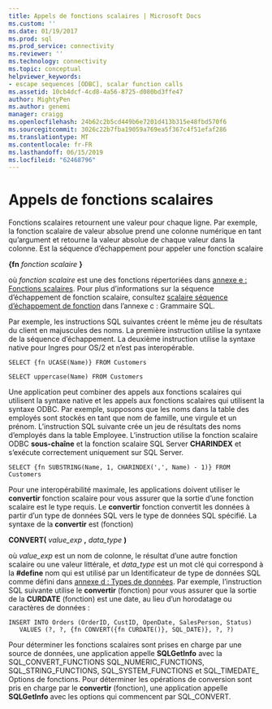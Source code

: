 ```yaml
---
title: Appels de fonctions scalaires | Microsoft Docs
ms.custom: ''
ms.date: 01/19/2017
ms.prod: sql
ms.prod_service: connectivity
ms.reviewer: ''
ms.technology: connectivity
ms.topic: conceptual
helpviewer_keywords:
- escape sequences [ODBC], scalar function calls
ms.assetid: 10cb4dcf-4cd8-4a56-8725-d080bd3ffe47
author: MightyPen
ms.author: genemi
manager: craigg
ms.openlocfilehash: 24b62c2b5cd449b6e7201d413b315e48fbd570f6
ms.sourcegitcommit: 3026c22b7fba19059a769ea5f367c4f51efaf286
ms.translationtype: MT
ms.contentlocale: fr-FR
ms.lasthandoff: 06/15/2019
ms.locfileid: "62468796"
---
```

# <a name="scalar-function-calls"></a>Appels de fonctions scalaires
Fonctions scalaires retournent une valeur pour chaque ligne. Par exemple, la fonction scalaire de valeur absolue prend une colonne numérique en tant qu’argument et retourne la valeur absolue de chaque valeur dans la colonne. Est la séquence d’échappement pour appeler une fonction scalaire  
  
 **{fn** _fonction scalaire_ **}**  
  
 où *fonction scalaire* est une des fonctions répertoriées dans [annexe e : Fonctions scalaires](../../../odbc/reference/appendixes/appendix-e-scalar-functions.md). Pour plus d’informations sur la séquence d’échappement de fonction scalaire, consultez [scalaire séquence d’échappement de fonction](../../../odbc/reference/appendixes/scalar-function-escape-sequence.md) dans l’annexe c : Grammaire SQL.  
  
 Par exemple, les instructions SQL suivantes créent le même jeu de résultats du client en majuscules des noms. La première instruction utilise la syntaxe de la séquence d’échappement. La deuxième instruction utilise la syntaxe native pour Ingres pour OS/2 et n’est pas interopérable.  
  
```  
SELECT {fn UCASE(Name)} FROM Customers  
  
SELECT uppercase(Name) FROM Customers  
```  
  
 Une application peut combiner des appels aux fonctions scalaires qui utilisent la syntaxe native et les appels aux fonctions scalaires qui utilisent la syntaxe ODBC. Par exemple, supposons que les noms dans la table des employés sont stockés en tant que nom de famille, une virgule et un prénom. L’instruction SQL suivante crée un jeu de résultats des noms d’employés dans la table Employee. L’instruction utilise la fonction scalaire ODBC **sous-chaîne** et la fonction scalaire SQL Server **CHARINDEX** et s’exécute correctement uniquement sur SQL Server.  
  
```  
SELECT {fn SUBSTRING(Name, 1, CHARINDEX(',', Name) - 1)} FROM Customers  
```  
  
 Pour une interopérabilité maximale, les applications doivent utiliser le **convertir** fonction scalaire pour vous assurer que la sortie d’une fonction scalaire est le type requis. Le **convertir** fonction convertit les données à partir d’un type de données SQL vers le type de données SQL spécifié. La syntaxe de la **convertir** est (fonction)  
  
 **CONVERT(** _value_exp_ **,** _data_type_ **)**  
  
 où *value_exp* est un nom de colonne, le résultat d’une autre fonction scalaire ou une valeur littérale, et *data_type* est un mot clé qui correspond à la **#define** nom qui est utilisé par un Identificateur de type de données SQL comme défini dans [annexe d : Types de données](../../../odbc/reference/appendixes/appendix-d-data-types.md). Par exemple, l’instruction SQL suivante utilise le **convertir** (fonction) pour vous assurer que la sortie de la **CURDATE** (fonction) est une date, au lieu d’un horodatage ou caractères de données :  
  
```  
INSERT INTO Orders (OrderID, CustID, OpenDate, SalesPerson, Status)  
   VALUES (?, ?, {fn CONVERT({fn CURDATE()}, SQL_DATE)}, ?, ?)  
```  
  
 Pour déterminer les fonctions scalaires sont prises en charge par une source de données, une application appelle **SQLGetInfo** avec la SQL_CONVERT_FUNCTIONS SQL_NUMERIC_FUNCTIONS, SQL_STRING_FUNCTIONS, SQL_SYSTEM_FUNCTIONS et SQL_TIMEDATE_ Options de fonctions. Pour déterminer les opérations de conversion sont pris en charge par le **convertir** (fonction), une application appelle **SQLGetInfo** avec les options qui commencent par SQL_CONVERT.

